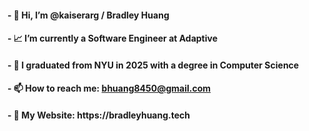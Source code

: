 <h4> - 👋 Hi, I’m @kaiserarg / Bradley Huang </h4>
<h4> - 📈 I’m currently a Software Engineer at Adaptive </h4>
<h4> - 🗽 I graduated from NYU in 2025 with a degree in Computer Science </h4>
<h4> - 📫 How to reach me:  <a href="mailto:bhuang8450@gmail.com">bhuang8450@gmail.com</a> </h4>
<h4> - 🚗 My Website: https://bradleyhuang.tech </h4>
